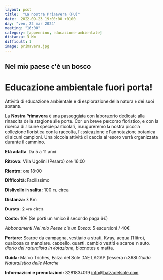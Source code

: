 ```yaml
---
layout: post
title:  "La nostra Primavera (PU)"
date:  2022-09-23 19:00:00 +0100
day: "ven, 22 mar 2024"
meeting: "16:00"
category: [appennino, educazione-ambientale]
distanza: 3 Km
difficult: 1
image: primavera.jpg
---
```


## Nel mio paese c'è un bosco
# Educazione ambientale fuori porta! 

Attività di educazione ambientale e di esplorazione della natura e dei suoi abitanti.

La **Nostra Primavera** è una passeggiata con laboratorio dedicato alla rinascita della stagione alle porte. Con un breve percorso floristico, e con la ricerca di alcune specie particolari, inaugureremo la nostra piccola collezione floristica con la raccolta, l'essicazione e l'annotazione botanica di alcuni campioni.
Una piccola attività di caccia al tesoro verrà organizzata durante il cammino.

**Età adatta:** Da 5 a 11 anni 

**Ritrovo:** Villa Ugolini (Pesaro) ore 16:00

**Rientro:** ore 18:00 

**Difficoltà:** Facilissimo 

**Dislivello in salita:**  100 m. circa

**Distanza:** 3 Km

**Durata:** 2 ore circa

**Costo:** 10€ (Se porti un amico il secondo paga 6€)

*Abbonamenti Nel mio Paese c'è un Bosco:* 5 escursioni / 40€

**Portare:** Scarpe da campagna, vestiario a strati, Kway, acqua (1 litro), qualcosa da mangiare, cappello, guanti, cambio vestiti e scarpe in auto, *diario del naturalista in dotazione*, blocnotes e matita. 

**Guida:** Marco Triches, Balza del Sole GAE LAGAP (tessera n.368)
*Guida Naturalistica delle Marche*

**Informazioni e prenotazioni:** 3281834019 info@balzadelsole.com
